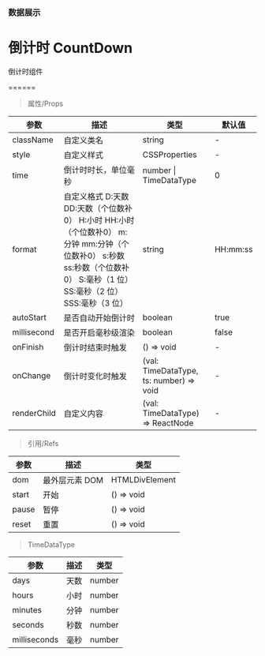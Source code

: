 ### 数据展示

# 倒计时 CountDown

倒计时组件

======

> 属性/Props

|参数|描述|类型|默认值|
|----------|-------------|------|------|
|className|自定义类名|string|-|
|style|自定义样式|CSSProperties|-|
|time|倒计时时长，单位毫秒|number \| TimeDataType|0|
|format|自定义格式 D:天数 DD:天数（个位数补0） H:小时 HH:小时（个位数补0） m:分钟 mm:分钟（个位数补0） s:秒数 ss:秒数（个位数补0） S:毫秒（1 位）SS:毫秒（2 位）SSS:毫秒（3 位）|string|HH:mm:ss|
|autoStart|是否自动开始倒计时|boolean|true|
|millisecond|是否开启毫秒级渲染|boolean|false|
|onFinish|倒计时结束时触发|() =\> void|-|
|onChange|倒计时变化时触发|(val: TimeDataType, ts: number) =\> void|-|
|renderChild|自定义内容|(val: TimeDataType) =\> ReactNode|-|

> 引用/Refs

|参数|描述|类型|
|----------|-------------|------|
|dom|最外层元素 DOM|HTMLDivElement|
|start|开始|() =\> void|
|pause|暂停|() =\> void|
|reset|重置|() =\> void|

> TimeDataType

|参数|描述|类型|
|----------|-------------|------|
|days|天数|number|
|hours|小时|number|
|minutes|分钟|number|
|seconds|秒数|number|
|milliseconds|毫秒|number|
